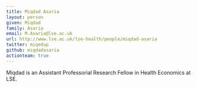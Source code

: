```yaml
---
title: Miqdad Asaria
layout: person
given: Miqdad
family: Asaria
email: M.Asaria@lse.ac.uk
url: http://www.lse.ac.uk/lse-health/people/miqdad-asaria
twitter: miqedup
github: miqdadasaria
actionteam: true
---
```


Miqdad is an Assistant Professorial Research Fellow in Health Economics at LSE.
